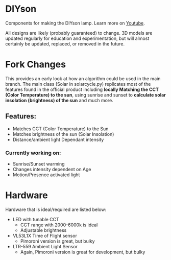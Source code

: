 # DIYson
Components for making the DIYson lamp. Learn more on [Youtube](https://www.youtube.com/channel/UCvnxvXWYcOlmhRFvZ_ISP8g).

All designs are likely (probably guaranteed) to change. 3D models are updated regularly for education and experimentation, but will almost certainly be updated, replaced, or removed in the future.

# Fork Changes
This provides an early look at how an algorithm could be used in the main branch. The main class (Solar in solarcycle.py) replicates most of the features found in the official product including **locally Matching the CCT (Color Temperature) to the sun**, using sunrise and sunset to **calculate solar insolation (brightness) of the sun** and much more.
## Features:
* Matches CCT (Color Temperature) to the Sun
* Matches brightness of the sun (Solar Insolation)
* Distance/ambient light Dependant intensity
### Currently working on:
* Sunrise/Sunset warming
* Changes intensity dependent on Age
* Motion/Presence activated light
# Hardware
Hardware that is ideal/required are listed below:

* LED with tunable CCT
  * CCT range with 2000-6000k is ideal
  * Adjustable brightness
* VL53L1X Time of Flight sensor
  * Pimoroni version is great, but bulky
* LTR-559 Ambient Light Sensor
  * Again, Pimoroni version is great for development, but bulky
